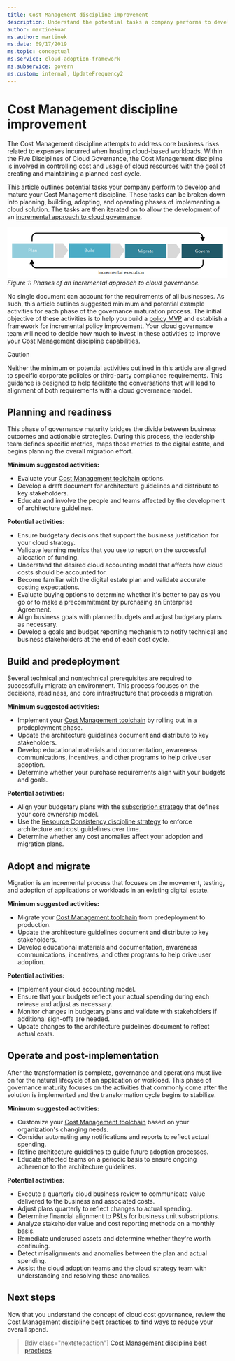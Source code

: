 ```yaml
---
title: Cost Management discipline improvement
description: Understand the potential tasks a company performs to develop and mature its Cost Management discipline in each phase of cloud adoption.
author: martinekuan
ms.author: martinek
ms.date: 09/17/2019
ms.topic: conceptual
ms.service: cloud-adoption-framework
ms.subservice: govern
ms.custom: internal, UpdateFrequency2
---
```


# Cost Management discipline improvement

The Cost Management discipline attempts to address core business risks related to expenses incurred when hosting cloud-based workloads. Within the Five Disciplines of Cloud Governance, the Cost Management discipline is involved in controlling cost and usage of cloud resources with the goal of creating and maintaining a planned cost cycle.

This article outlines potential tasks your company perform to develop and mature your Cost Management discipline. These tasks can be broken down into planning, building, adopting, and operating phases of implementing a cloud solution. The tasks are then iterated on to allow the development of an [incremental approach to cloud governance](../guides/index.md#an-incremental-approach-to-cloud-governance).

![Phases of an incremental approach to cloud governance.](../../_images/govern/adoption-phases.png)
*Figure 1: Phases of an incremental approach to cloud governance.*

No single document can account for the requirements of all businesses. As such, this article outlines suggested minimum and potential example activities for each phase of the governance maturation process. The initial objective of these activities is to help you build a [policy MVP](../guides/index.md#an-incremental-approach-to-cloud-governance) and establish a framework for incremental policy improvement. Your cloud governance team will need to decide how much to invest in these activities to improve your Cost Management discipline capabilities.

> [!CAUTION]
> Neither the minimum or potential activities outlined in this article are aligned to specific corporate policies or third-party compliance requirements. This guidance is designed to help facilitate the conversations that will lead to alignment of both requirements with a cloud governance model.

## Planning and readiness

This phase of governance maturity bridges the divide between business outcomes and actionable strategies. During this process, the leadership team defines specific metrics, maps those metrics to the digital estate, and begins planning the overall migration effort.

**Minimum suggested activities:**

- Evaluate your [Cost Management toolchain](./toolchain.md) options.
- Develop a draft document for architecture guidelines and distribute to key stakeholders.
- Educate and involve the people and teams affected by the development of architecture guidelines.

**Potential activities:**

- Ensure budgetary decisions that support the business justification for your cloud strategy.
- Validate learning metrics that you use to report on the successful allocation of funding.
- Understand the desired cloud accounting model that affects how cloud costs should be accounted for.
- Become familiar with the digital estate plan and validate accurate costing expectations.
- Evaluate buying options to determine whether it's better to pay as you go or to make a precommitment by purchasing an Enterprise Agreement.
- Align business goals with planned budgets and adjust budgetary plans as necessary.
- Develop a goals and budget reporting mechanism to notify technical and business stakeholders at the end of each cost cycle.

## Build and predeployment

Several technical and nontechnical prerequisites are required to successfully migrate an environment. This process focuses on the decisions, readiness, and core infrastructure that proceeds a migration.

**Minimum suggested activities:**

- Implement your [Cost Management toolchain](./toolchain.md) by rolling out in a predeployment phase.
- Update the architecture guidelines document and distribute to key stakeholders.
- Develop educational materials and documentation, awareness communications, incentives, and other programs to help drive user adoption.
- Determine whether your purchase requirements align with your budgets and goals.

**Potential activities:**

- Align your budgetary plans with the [subscription strategy](../../ready/landing-zone/design-area/resource-org-subscriptions.md) that defines your core ownership model.
- Use the [Resource Consistency discipline strategy](../../decision-guides/resource-consistency/index.md) to enforce architecture and cost guidelines over time.
- Determine whether any cost anomalies affect your adoption and migration plans.

## Adopt and migrate

Migration is an incremental process that focuses on the movement, testing, and adoption of applications or workloads in an existing digital estate.

**Minimum suggested activities:**

- Migrate your [Cost Management toolchain](./toolchain.md) from predeployment to production.
- Update the architecture guidelines document and distribute to key stakeholders.
- Develop educational materials and documentation, awareness communications, incentives, and other programs to help drive user adoption.

**Potential activities:**

- Implement your cloud accounting model.
- Ensure that your budgets reflect your actual spending during each release and adjust as necessary.
- Monitor changes in budgetary plans and validate with stakeholders if additional sign-offs are needed.
- Update changes to the architecture guidelines document to reflect actual costs.

## Operate and post-implementation

After the transformation is complete, governance and operations must live on for the natural lifecycle of an application or workload. This phase of governance maturity focuses on the activities that commonly come after the solution is implemented and the transformation cycle begins to stabilize.

**Minimum suggested activities:**

- Customize your [Cost Management toolchain](./toolchain.md) based on your organization's changing needs.
- Consider automating any notifications and reports to reflect actual spending.
- Refine architecture guidelines to guide future adoption processes.
- Educate affected teams on a periodic basis to ensure ongoing adherence to the architecture guidelines.

**Potential activities:**

- Execute a quarterly cloud business review to communicate value delivered to the business and associated costs.
- Adjust plans quarterly to reflect changes to actual spending.
- Determine financial alignment to P&Ls for business unit subscriptions.
- Analyze stakeholder value and cost reporting methods on a monthly basis.
- Remediate underused assets and determine whether they're worth continuing.
- Detect misalignments and anomalies between the plan and actual spending.
- Assist the cloud adoption teams and the cloud strategy team with understanding and resolving these anomalies.

## Next steps

Now that you understand the concept of cloud cost governance, review the Cost Management discipline best practices to find ways to reduce your overall spend.

> [!div class="nextstepaction"]
> [Cost Management discipline best practices](./best-practices.md)
